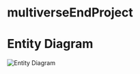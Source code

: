 # multiverseEndProject

# Entity Diagram
![Entity Diagram](https://github.com/SkyDanBinVan/multiverseEndProject/blob/main/diagrams/entityDiagram.svg?raw=true)